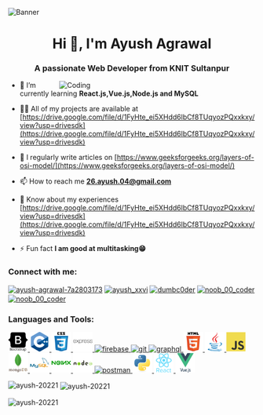 ![Banner](https://github.com/ayush-20221/ayush-20221/assets/109253401/cb4a9868-ab97-4c59-90ca-8940b4efe084)
<h1 align="center">Hi 👋, I'm Ayush Agrawal</h1>
<h3 align="center">A passionate Web Developer from KNIT Sultanpur</h3>

<img align="right" alt="Coding" width="400" src="https://media.tenor.com/rePDfDWO3XoAAAAd/hacking.gif">

- 🌱 I’m currently learning **React.js,Vue.js,Node.js and MySQL**

- 👨‍💻 All of my projects are available at [https://drive.google.com/file/d/1FyHte_ei5XHdd6lbCf8TUqyozPQxxkxy/view?usp=drivesdk](https://drive.google.com/file/d/1FyHte_ei5XHdd6lbCf8TUqyozPQxxkxy/view?usp=drivesdk)

- 📝 I regularly write articles on [https://www.geeksforgeeks.org/layers-of-osi-model/](https://www.geeksforgeeks.org/layers-of-osi-model/)

- 📫 How to reach me **26.ayush.04@gmail.com**

- 📄 Know about my experiences [https://drive.google.com/file/d/1FyHte_ei5XHdd6lbCf8TUqyozPQxxkxy/view?usp=drivesdk](https://drive.google.com/file/d/1FyHte_ei5XHdd6lbCf8TUqyozPQxxkxy/view?usp=drivesdk)

- ⚡ Fun fact **I am good at multitasking😁**

<h3 align="left">Connect with me:</h3>
<p align="left">
<a href="https://linkedin.com/in/ayush-agrawal-7a2803173" target="blank"><img align="center" src="https://raw.githubusercontent.com/rahuldkjain/github-profile-readme-generator/master/src/images/icons/Social/linked-in-alt.svg" alt="ayush-agrawal-7a2803173" height="30" width="40" /></a>
<a href="https://instagram.com/ayush_xxvi" target="blank"><img align="center" src="https://raw.githubusercontent.com/rahuldkjain/github-profile-readme-generator/master/src/images/icons/Social/instagram.svg" alt="ayush_xxvi" height="30" width="40" /></a>
<a href="https://www.codechef.com/users/dumbc0der" target="blank"><img align="center" src="https://cdn.jsdelivr.net/npm/simple-icons@3.1.0/icons/codechef.svg" alt="dumbc0der" height="30" width="40" /></a>
<a href="https://codeforces.com/profile/noob_00_coder" target="blank"><img align="center" src="https://raw.githubusercontent.com/rahuldkjain/github-profile-readme-generator/master/src/images/icons/Social/codeforces.svg" alt="noob_00_coder" height="30" width="40" /></a>
<a href="https://www.leetcode.com/noob_00_coder" target="blank"><img align="center" src="https://raw.githubusercontent.com/rahuldkjain/github-profile-readme-generator/master/src/images/icons/Social/leet-code.svg" alt="noob_00_coder" height="30" width="40" /></a>
</p>

<h3 align="left">Languages and Tools:</h3>
<p align="left"> <a href="https://getbootstrap.com" target="_blank" rel="noreferrer"> <img src="https://raw.githubusercontent.com/devicons/devicon/master/icons/bootstrap/bootstrap-plain-wordmark.svg" alt="bootstrap" width="40" height="40"/> </a> <a href="https://www.w3schools.com/cpp/" target="_blank" rel="noreferrer"> <img src="https://raw.githubusercontent.com/devicons/devicon/master/icons/cplusplus/cplusplus-original.svg" alt="cplusplus" width="40" height="40"/> </a> <a href="https://www.w3schools.com/css/" target="_blank" rel="noreferrer"> <img src="https://raw.githubusercontent.com/devicons/devicon/master/icons/css3/css3-original-wordmark.svg" alt="css3" width="40" height="40"/> </a> <a href="https://expressjs.com" target="_blank" rel="noreferrer"> <img src="https://raw.githubusercontent.com/devicons/devicon/master/icons/express/express-original-wordmark.svg" alt="express" width="40" height="40"/> </a> <a href="https://firebase.google.com/" target="_blank" rel="noreferrer"> <img src="https://www.vectorlogo.zone/logos/firebase/firebase-icon.svg" alt="firebase" width="40" height="40"/> </a> <a href="https://git-scm.com/" target="_blank" rel="noreferrer"> <img src="https://www.vectorlogo.zone/logos/git-scm/git-scm-icon.svg" alt="git" width="40" height="40"/> </a> <a href="https://graphql.org" target="_blank" rel="noreferrer"> <img src="https://www.vectorlogo.zone/logos/graphql/graphql-icon.svg" alt="graphql" width="40" height="40"/> </a> <a href="https://www.w3.org/html/" target="_blank" rel="noreferrer"> <img src="https://raw.githubusercontent.com/devicons/devicon/master/icons/html5/html5-original-wordmark.svg" alt="html5" width="40" height="40"/> </a> <a href="https://www.java.com" target="_blank" rel="noreferrer"> <img src="https://raw.githubusercontent.com/devicons/devicon/master/icons/java/java-original.svg" alt="java" width="40" height="40"/> </a> <a href="https://developer.mozilla.org/en-US/docs/Web/JavaScript" target="_blank" rel="noreferrer"> <img src="https://raw.githubusercontent.com/devicons/devicon/master/icons/javascript/javascript-original.svg" alt="javascript" width="40" height="40"/> </a> <a href="https://www.mongodb.com/" target="_blank" rel="noreferrer"> <img src="https://raw.githubusercontent.com/devicons/devicon/master/icons/mongodb/mongodb-original-wordmark.svg" alt="mongodb" width="40" height="40"/> </a> <a href="https://www.mysql.com/" target="_blank" rel="noreferrer"> <img src="https://raw.githubusercontent.com/devicons/devicon/master/icons/mysql/mysql-original-wordmark.svg" alt="mysql" width="40" height="40"/> </a> <a href="https://www.nginx.com" target="_blank" rel="noreferrer"> <img src="https://raw.githubusercontent.com/devicons/devicon/master/icons/nginx/nginx-original.svg" alt="nginx" width="40" height="40"/> </a> <a href="https://nodejs.org" target="_blank" rel="noreferrer"> <img src="https://raw.githubusercontent.com/devicons/devicon/master/icons/nodejs/nodejs-original-wordmark.svg" alt="nodejs" width="40" height="40"/> </a> <a href="https://postman.com" target="_blank" rel="noreferrer"> <img src="https://www.vectorlogo.zone/logos/getpostman/getpostman-icon.svg" alt="postman" width="40" height="40"/> </a> <a href="https://www.python.org" target="_blank" rel="noreferrer"> <img src="https://raw.githubusercontent.com/devicons/devicon/master/icons/python/python-original.svg" alt="python" width="40" height="40"/> </a> <a href="https://reactjs.org/" target="_blank" rel="noreferrer"> <img src="https://raw.githubusercontent.com/devicons/devicon/master/icons/react/react-original-wordmark.svg" alt="react" width="40" height="40"/> </a> <a href="https://vuejs.org/" target="_blank" rel="noreferrer"> <img src="https://raw.githubusercontent.com/devicons/devicon/master/icons/vuejs/vuejs-original-wordmark.svg" alt="vuejs" width="40" height="40"/> </a> </p>

<p><img align="left" src="https://github-readme-stats.vercel.app/api/top-langs?username=ayush-20221&show_icons=true&locale=en&layout=compact" alt="ayush-20221" /></p>

<p>&nbsp;<img align="center" src="https://github-readme-stats.vercel.app/api?username=ayush-20221&show_icons=true&locale=en" alt="ayush-20221" /></p>

<p><img align="center" src="https://github-readme-streak-stats.herokuapp.com/?user=ayush-20221&" alt="ayush-20221" /></p>
